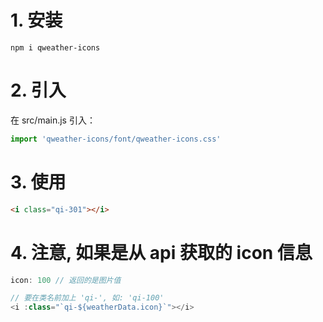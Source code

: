 # 1. 安装

```shell
npm i qweather-icons
```

# 2. 引入

在 src/main.js 引入：

```js
import 'qweather-icons/font/qweather-icons.css'
```

# 3. 使用

```html
<i class="qi-301"></i>
```

# 4. 注意, 如果是从 api 获取的 icon 信息

```js
icon: 100 // 返回的是图片值

// 要在类名前加上 'qi-', 如: 'qi-100'
<i :class="`qi-${weatherData.icon}`"></i>
```


